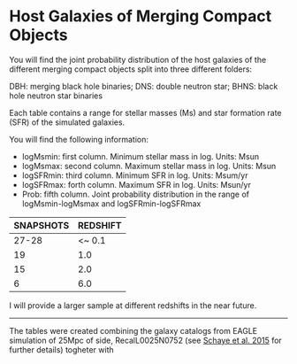 # **Host Galaxies of Merging Compact Objects**

You will find the joint probability distribution of the host galaxies of the different merging compact objects split into three different folders:

DBH: merging black hole binaries; DNS: double neutron star; BHNS: black hole neutron star binaries

Each table contains a range for stellar masses (Ms) and star formation rate (SFR) of the simulated galaxies.

You will find the following information:

- logMsmin: first column. Minimum stellar mass in log. Units: Msun 
- logMsmax: second column. Maximum stellar mass in log. Units: Msun
- logSFRmin: third column. Minimum SFR in log. Units: Msum/yr 
- logSFRmax: forth column. Maximum SFR in log. Units: Msun/yr 
- Prob: fifth column. Joint probability distribution in the range of logMsmin-logMsmax and logSFRmin-logSFRmax 




| SNAPSHOTS     | REDSHIFT      |
| ------------- | ------------- |
| 27-28         | <~ 0.1        |
| 19            | 1.0           |
| 15            | 2.0           |
| 6             | 6.0           |




I will provide a larger sample at different redshifts in the near future.


------------------
The tables were created combining the galaxy catalogs from EAGLE simulation of 25Mpc of side, RecalL0025N0752 (see [Schaye et al. 2015](http://adsabs.harvard.edu/abs/2015MNRAS.446..521S) for further details) togheter with 



